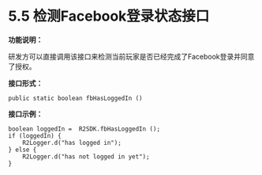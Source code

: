 # 5.5 检测Facebook登录状态接口

**功能说明：**

研发方可以直接调用该接口来检测当前玩家是否已经完成了Facebook登录并同意了授权。

**接口形式：**

```text
public static boolean fbHasLoggedIn ()
```

**接口示例：**

```text
boolean loggedIn =  R2SDK.fbHasLoggedIn ();
if (loggedIn) {
    R2Logger.d("has logged in");
} else {
    R2Logger.d("has not logged in yet");
}
```

